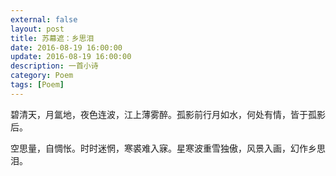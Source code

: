 ```yaml
---
external: false
layout: post
title: 苏幕遮：乡思泪
date: 2016-08-19 16:00:00
update: 2016-08-19 16:00:00
description: 一首小诗
category: Poem
tags: [Poem]
---
```


碧清天，月氲地，夜色连波，江上薄雾醉。孤影前行月如水，何处有情，皆于孤影后。

空思量，自惆怅。时时迷惘，寒裘难入寐。星寒波重雪独傲，风景入画，幻作乡思泪。